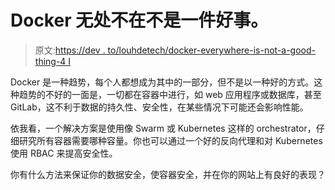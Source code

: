 # Docker 无处不在不是一件好事。

> 原文:[https://dev . to/louhdetech/docker-everywhere-is-not-a-good-thing-4 I](https://dev.to/louhdetech/docker-everywhere-is-not-a-good-thing-4i)

Docker 是一种趋势，每个人都想成为其中的一部分，但不是以一种好的方式。这种趋势的不好的一面是，一切都在容器中进行，如 web 应用程序或数据库，甚至 GitLab，这不利于数据的持久性、安全性，在某些情况下可能还会影响性能。

依我看，一个解决方案是使用像 Swarm 或 Kubernetes 这样的 orchestrator，仔细研究所有容器需要哪种容量。你也可以通过一个好的反向代理和对 Kubernetes 使用 RBAC 来提高安全性。

你有什么方法来保证你的数据安全，使容器安全，并在你的网站上有良好的表现？